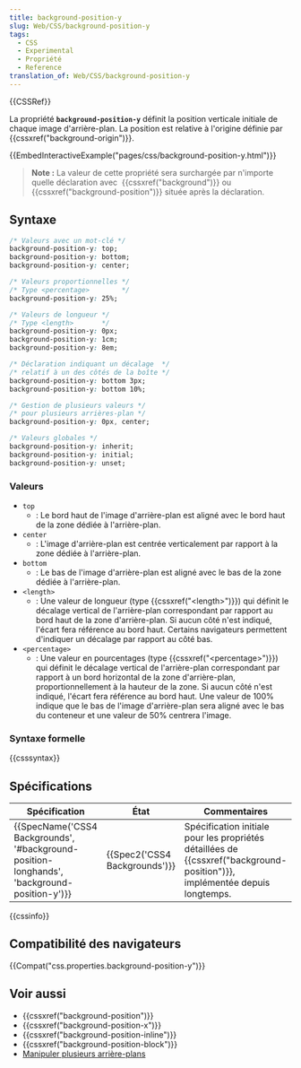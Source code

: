```yaml
---
title: background-position-y
slug: Web/CSS/background-position-y
tags:
  - CSS
  - Experimental
  - Propriété
  - Reference
translation_of: Web/CSS/background-position-y
---
```

{{CSSRef}}

La propriété **`background-position-y`** définit la position verticale initiale de chaque image d'arrière-plan. La position est relative à l'origine définie par {{cssxref("background-origin")}}.

{{EmbedInteractiveExample("pages/css/background-position-y.html")}}

> **Note :** La valeur de cette propriété sera surchargée par n'importe quelle déclaration avec  {{cssxref("background")}} ou {{cssxref("background-position")}} située après la déclaration.

## Syntaxe

```css
/* Valeurs avec un mot-clé */
background-position-y: top;
background-position-y: bottom;
background-position-y: center;

/* Valeurs proportionnelles */
/* Type <percentage>        */
background-position-y: 25%;

/* Valeurs de longueur */
/* Type <length>       */
background-position-y: 0px;
background-position-y: 1cm;
background-position-y: 8em;

/* Déclaration indiquant un décalage  */
/* relatif à un des côtés de la boîte */
background-position-y: bottom 3px;
background-position-y: bottom 10%;

/* Gestion de plusieurs valeurs */
/* pour plusieurs arrières-plan */
background-position-y: 0px, center;

/* Valeurs globales */
background-position-y: inherit;
background-position-y: initial;
background-position-y: unset;
```

### Valeurs

- `top`
  - : Le bord haut de l'image d'arrière-plan est aligné avec le bord haut de la zone dédiée à l'arrière-plan.
- `center`
  - : L'image d'arrière-plan est centrée verticalement par rapport à la zone dédiée à l'arrière-plan.
- `bottom`
  - : Le bas de l'image d'arrière-plan est aligné avec le bas de la zone dédiée à l'arrière-plan.
- `<length>`
  - : Une valeur de longueur (type {{cssxref("&lt;length&gt;")}}) qui définit le décalage vertical de l'arrière-plan correspondant par rapport au bord haut de la zone d'arrière-plan. Si aucun côté n'est indiqué, l'écart fera référence au bord haut. Certains navigateurs permettent d'indiquer un décalage par rapport au côté bas.
- `<percentage>`
  - : Une valeur en pourcentages (type {{cssxref("&lt;percentage&gt;")}}) qui définit le décalage vertical de l'arrière-plan correspondant par rapport à un bord horizontal de la zone d'arrière-plan, proportionnellement à la hauteur de la zone. Si aucun côté n'est indiqué, l'écart fera référence au bord haut. Une valeur de 100% indique que le bas de l'image d'arrière-plan sera aligné avec le bas du conteneur et une valeur de 50% centrera l'image.

### Syntaxe formelle

{{csssyntax}}

## Spécifications

| Spécification                                                                                                            | État                                     | Commentaires                                                                                                                         |
| ------------------------------------------------------------------------------------------------------------------------ | ---------------------------------------- | ------------------------------------------------------------------------------------------------------------------------------------ |
| {{SpecName('CSS4 Backgrounds', '#background-position-longhands', 'background-position-y')}} | {{Spec2('CSS4 Backgrounds')}} | Spécification initiale pour les propriétés détaillées de {{cssxref("background-position")}}, implémentée depuis longtemps. |

{{cssinfo}}

## Compatibilité des navigateurs

{{Compat("css.properties.background-position-y")}}

## Voir aussi

- {{cssxref("background-position")}}
- {{cssxref("background-position-x")}}
- {{cssxref("background-position-inline")}}
- {{cssxref("background-position-block")}}
- [Manipuler plusieurs arrière-plans](/fr/docs/Web/CSS/CSS_Backgrounds_and_Borders/Using_multiple_backgrounds)
